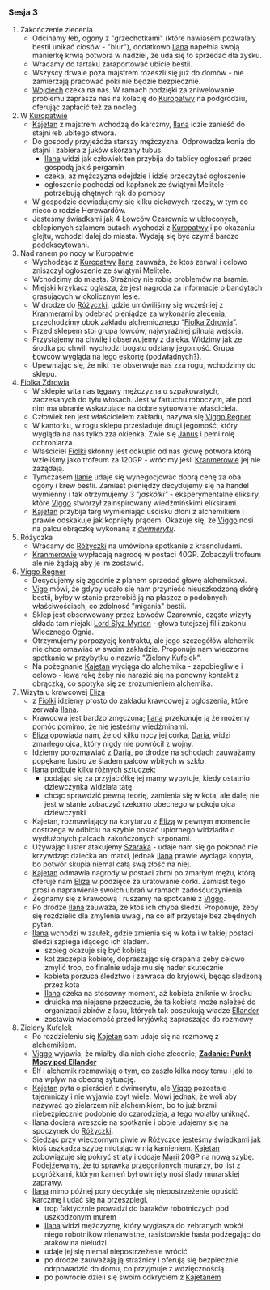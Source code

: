 ### Sesja 3
1. Zakończenie zlecenia
    * Odcinamy łeb, ogony z "grzechotkami" (które nawiasem pozwalały bestii unikać ciosów - "blur"), dodatkowo [Ilana](#g_ilana) napełnia swoją manierkę krwią potwora w nadziei, że uda się to sprzedać dla zysku.
    * Wracamy do tartaku zaraportować ubicie bestii.
    * Wszyscy drwale poza majstrem rozeszli się już do domów - nie zamierzają pracować póki nie będzie bezpiecznie.
    * [Wojciech](#p_wojciech) czeka na nas. W ramach podzięki za zniwelowanie problemu zaprasza nas na kolację do [Kuropatwy](#l_kuropatwa) na podgrodziu, oferując zapłacić też za nocleg.
2. W [Kuropatwie](#l_kuropatwa)
	* [Kajetan](#g_kajetan) z majstrem wchodzą do karczmy, [Ilana](#g_ilana) idzie zanieść do stajni łeb ubitego stwora.
	* Do gospody przyjeżdża starszy mężczyzna. Odprowadza konia do stajni i zabiera z juków skórzany tubus.
		* [Ilana](#g_ilana) widzi jak człowiek ten przybija do tablicy ogłoszeń przed gospodą jakiś pergamin
		* czeka, aż mężczyzna odejdzie i idzie przeczytać ogłoszenie
		* ogłoszenie pochodzi od kapłanek ze świątyni Melitele - potrzebują chętnych rąk do pomocy
	* W gospodzie dowiadujemy się kilku ciekawych rzeczy, w tym co nieco o rodzie Herewardów.
	* Jesteśmy świadkami jak 4 Łowców Czarownic w ubłoconych, oblepionych szlamem butach wychodzi z [Kuropatwy](#l_kuropatwa) i po okazaniu glejtu, wchodzi dalej do miasta. Wydają się być czymś bardzo podekscytowani. 
3. Nad ranem po nocy w Kuropatwie
	* Wychodząc z [Kuropatwy](#l_kuropatwa) [Ilana](#g_ilana) zauważa, że ktoś zerwał i celowo zniszczył ogłoszenie ze świątyni Melitele.
	* Wchodzimy do miasta. Strażnicy nie robią problemów na bramie.
	* Miejski krzykacz ogłasza, że jest nagroda za informacje o bandytach grasujących w okolicznym lesie.
	* W drodze do [Różyczki](#l_rozyczka), gdzie umówiliśmy się wcześniej z [Kranmerami](#p_otto_kranmer) by odebrać pieniądze za wykonanie zlecenia, przechodzimy obok zakładu alchemicznego “[Fiolka Zdrowia](#l_fiolka_zdrowia)”.
	* Przed sklepem stoi grupa łowców, najwyraźniej pilnują wejścia.
	* Przystajemy na chwilę i obserwujemy z daleka. Widzimy jak ze środka po chwili wychodzi bogato odziany jegomość. Grupa Łowców wygląda na jego eskortę (podwładnych?).
	* Upewniając się, że nikt nie obserwuje nas zza rogu, wchodzimy do sklepu.
4. [Fiolka Zdrowia](#l_fiolka_zdrowia)
    * W sklepie wita nas tęgawy mężczyzna o szpakowatych, zaczesanych do tyłu włosach. Jest w fartuchu roboczym, ale pod nim ma ubranie wskazujące na dobre sytuowanie właściciela.
    * Człowiek ten jest właścicielem zakładu, nazywa się [Viggo Regner](#p_viggo_regner). 
    * W kantorku, w rogu sklepu przesiaduje drugi jegomość, który wygląda na nas tylko zza okienka. Zwie się [Janus](#p_lukrecja_schattenwort) i pełni rolę ochroniarza.
    * Właściciel [Fiolki](#l_fiolka_zdrowia) skłonny jest odkupić od nas głowę potwora którą wzieliśmy jako trofeum za 120GP - wrócimy jeśli [Kranmerowie](#p_otto_kranmer) jej nie zażądają.
    * Tymczasem [Ilanie](#g_ilana) udaje się wynegocjować dobrą cenę za oba ogony i krew bestii. Zamiast pieniędzy decydujemy się na handel wymienny i tak otrzymujemy 3 *"jaskółki"* - eksperymentalne eliksiry, które [Viggo](#p_viggo_regner) stworzył zainspirowany wiedźmińskimi eliksirami.
    * [Kajetan](#g_kajetan) przybija targ wymieniając uścisku dłoni z alchemikiem i prawie odskakuje jak kopnięty prądem. Okazuje się, że [Viggo](#p_viggo_regner) nosi na palcu obrączkę wykonaną z [*dwimerytu*](#r_dwimeryt).
5. Różyczka
    * Wracamy do [Różyczki](#l_rozyczka) na umówione spotkanie z krasnoludami.
    * [Kranmerowie](#p_otto_kranmer) wypłacają nagrodę w postaci 40GP. Zobaczyli trofeum ale nie żądają aby je im zostawić.
6. [Viggo Regner](#p_viggo_regner)
    * Decydujemy się zgodnie z planem sprzedać głowę alchemikowi. 
    * [Vigo](#p_viggo_regner) mówi, że gdyby udało się nam przynieść nieuszkodzoną skórę bestii, byłby w stanie przerobić ją na płaszcz o podobnych właściwościach, co zdolność "migania" bestii.
    * Sklep jest obserwowany przez Łowców Czarownic, częste wizyty składa tam niejaki [Lord Slyz Myrton](#p_lord_myrton) - głowa tutejszej filii zakonu Wiecznego Ognia.
    * Otrzymujemy porpozycję kontraktu, ale jego szczegółów alchemik nie chce omawiać w swoim zakładzie. Proponuje nam wieczorne spotkanie w przybytku o nazwie "Zielony Kufelek".
    * Na pożegnanie [Kajetan](#g_kajetan) wyciąga do alchemika - zapobiegliwie i celowo - lewą rękę żeby nie narazić się na ponowny kontakt z obrączką, co spotyka się ze zrozumieniem alchemika.
7. Wizyta u krawcowej [Eliza](#p_eliza)
    * z [Fiolki](#l_fiolka_zdrowia) idziemy prosto do zakładu krawcowej z ogłoszenia, które zerwała [Ilana](#g_ilana).
    * Krawcowa jest bardzo zmęczona; [Ilana](#g_ilana) przekonuje ją że możemy pomóc pomimo, że nie jesteśmy wiedźminami.
    * [Eliza](#p_eliza) opowiada nam, że od kilku nocy jej córka, [Daria](#p_daria), widzi zmarłego ojca, który nigdy nie powrócił z wojny.
    * Idziemy porozmawiać z [Darią](#p_daria), po drodze na schodach zauważamy popękane lustro ze śladem palców wbitych w szkło.
    * [Ilana](#g_ilana) próbuje kilku różnych sztuczek:
        * podając się za przyjaciółkę jej mamy wypytuje, kiedy ostatnio dziewczynka widziała tatę
        * chcąc sprawdzić pewną teorię, zamienia się w kota, ale dalej nie jest w stanie zobaczyć rzekomo obecnego w pokoju ojca dziewczynki
    * Kajetan, rozmawiający na korytarzu z [Elizą](#p_eliza) w pewnym momencie dostrzega w odbiciu na szybie postać upiornego widziadła o wydłużonych palcach zakończonych szponami. 
    * Używając luster atakujemy [Szaraka](#b_szarak) - udaje nam się go pokonać nie krzywdząc dziecka ani matki, jednak [Ilana](#g_ilana) prawie wyciąga kopyta, bo potwór skupia niemal całą swą złość na niej.
    * [Kajetan](#g_kajetan) odmawia nagrody w postaci zbroi po zmarłym mężu, którą oferuje nam [Eliza](#p_eliza) w podzięce za uratowanie córki. Zamiast tego prosi o naprawienie swoich ubrań w ramach zadośćuczynienia.
    * Żegnamy się z krawcową i ruszamy na spotkanie z [Viggo](#p_viggo_regner).
    * Po drodze [Ilana](#g_ilana) zauważa, że ktoś ich chyba śledzi. Proponuje, żeby się rozdzielić dla zmylenia uwagi, na co elf przystaje bez zbędnych pytań.
    * [Ilana](#g_ilana) wchodzi w zaułek, gdzie zmienia się w kota i w takiej postaci śledzi szpiega idącego ich śladem.
        * szpieg okazuje się być kobietą
        * kot zaczepia kobietę, dopraszając się drapania żeby celowo zmylić trop, co finalnie udaje mu się nader skutecznie
        * kobieta porzuca śledztwo i zawraca do kryjówki, będąc śledzoną przez kota
        * [Ilana](#g_ilana) czeka na stosowny moment, aż kobieta zniknie w środku
        * druidka ma niejasne przeczucie, że ta kobieta może należeć do organizacji zbirów z lasu, których tak poszukują władze [Ellander](#l_ellander)
        * zostawia wiadomość przed kryjówką zapraszając do rozmowy
8. Zielony Kufelek
    * Po rozdzieleniu się [Kajetan](#g_kajetan) sam udaje się na rozmowę z alchemikiem.
    * [Viggo](#p_viggo_regner) wyjawia, że miałby dla nich ciche zlecenie; **[Zadanie: Punkt Mocy pod Ellander](#z_q2)**
    * Elf i alchemik rozmawiają o tym, co zaszło kilka nocy temu i jaki to ma wpływ na obecną sytuację.
    * [Kajetan](#g_kajetan) pyta o pierścień z dwimerytu, ale [Viggo](#p_viggo_regner) pozostaje tajemniczy i nie wyjawia zbyt wiele. Mówi jednak, że woli aby nazywać go zielarzem niż alchemikiem, bo to już brzmi niebezpiecznie podobnie do czarodzieja, a tego wolałby uniknąć.
    * Ilana dociera wreszcie na spotkanie i oboje udajemy się na spoczynek do [Różyczki](#l_rozyczka).
    * Siedząc przy wieczornym piwie w [Różyczce](#l_rozyczka) jesteśmy świadkami jak ktoś uszkadza szybę miotając w nią kamieniem. [Kajetan](#g_kajetan) zobowiązuje się pokryć straty i oddaje [Marii](#p_maria) 20GP na nową szybę. Podejżewamy, że to sprawka przegonionych murarzy, bo list z pogróżkami, którym kamień był owinięty nosi ślady murarskiej zaprawy.
    * [Ilana](#g_ilana) mimo późnej pory decyduje się niepostrzeżenie opuścić karczmę i udać się na przeszpiegi.
        * trop faktycznie prowadzi do baraków robotniczych pod uszkodzonym murem 
        * [Ilana](#g_ilana) widzi mężczyznę, który wygłasza do zebranych wokół niego robotników nienawistne, rasistowskie hasła podżegając do ataków na nieludzi
        * udaje jej się niemal niepostrzeżenie wrócić
        * po drodze zauważają ją strażnicy i oferują się bezpiecznie odrpowadzić do domu, co przyjmuje z wdzięcznością.
        * po powrocie dzieli się swoim odkryciem z [Kajetanem](#g_kajetan)
    